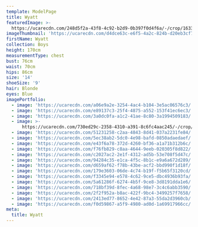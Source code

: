 ```yaml
---
template: ModelPage
title: Wyatt
featuredImage: >-
  https://ucarecdn.com/248d5f2a-43f8-4c92-b2d9-0b397f0d4f6a/-/crop/1633x613/0,573/-/preview/
imageThumbnail: 'https://ucarecdn.com/d4dce63c-e6f5-4a2c-824b-d20eb3cf70d1/'
firstName: Wyatt
collection: Boys
height: 170cm
measurementType: chest
bust: 76cm
waist: 70cm
hips: 86cm
size: '14'
shoeSize: '9'
hair: Blonde
eyes: Blue
imagePortfolio:
  - image: 'https://ucarecdn.com/a06e9a2e-3254-4ac4-b104-3e5ac06576c3/'
  - image: 'https://ucarecdn.com/e89137c3-25f4-4875-a552-153f41ec6ec3/'
  - image: 'https://ucarecdn.com/3a0dc0fa-a1c2-41ae-8c80-3a1994509183/'
  - image: >-
      https://ucarecdn.com/730ed29c-2358-4310-a391-8c6fc4aac245/-/crop/1634x1752/0,695/-/preview/
  - image: 'https://ucarecdn.com/51231258-c2aa-4843-8d41-037a2231fe84/'
  - image: 'https://ucarecdn.com/5ec38ab2-5dc0-4e98-bafd-0850adaedaef/'
  - image: 'https://ucarecdn.com/e43f6a78-372d-4260-bf36-a1a71b312b6c/'
  - image: 'https://ucarecdn.com/f76fb829-c8aa-4644-9eeb-020305f8d822/'
  - image: 'https://ucarecdn.com/c2027ac2-2e1f-4312-ad5b-53e708f5d47c/'
  - image: 'https://ucarecdn.com/94284c35-e1ca-4f5c-8b1c-e9a6a672d289/'
  - image: 'https://ucarecdn.com/d659af62-f78b-43be-acf2-bbd990f1d18f/'
  - image: 'https://ucarecdn.com/179e3603-06de-4c74-b19f-f5b65f3120cd/'
  - image: 'https://ucarecdn.com/f3345e94-e578-4c62-9ce5-dbc4936b93fa/'
  - image: 'https://ucarecdn.com/5a61286f-6274-4b5f-9ce8-3d8191dda1e6/'
  - image: 'https://ucarecdn.com/718bf39d-8fec-4a68-98e7-3c4c6abb3590/'
  - image: 'https://ucarecdn.com/2f2f952a-b8ac-422f-9bc4-3499257f7658/'
  - image: 'https://ucarecdn.com/2413ed77-8652-4e42-87a3-55da2d3960cb/'
  - image: 'https://ucarecdn.com/f0d59867-a5f9-4980-ad0d-1a69917966cc/'
meta:
  title: Wyatt
---
```


